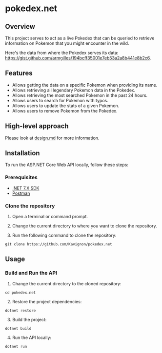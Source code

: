 # pokedex.net

## Overview
This project serves to act as a live Pokedex that can be queried to retrieve information on Pokemon that you might encounter in the wild.

Here's the data from where the Pokedex serves its data: https://gist.github.com/armgilles/194bcff35001e7eb53a2a8b441e8b2c6.

## Features

- Allows getting the data on a specific Pokemon when providing its name.
- Allows retrieving all legendary Pokemon data in the Pokedex.
- Allows retrieving the most searched Pokemon in the past 24 hours.
- Allows users to search for Pokemon with typos.
- Allows users to update the stats of a given Pokemon.
- Allows users to remove Pokemon from the Pokedex.

## High-level approach

Please look at [design.md](docs/design.md) for more information.

## Installation

To run the ASP.NET Core Web API locally, follow these steps:

### Prerequisites
- [.NET 7.X SDK](https://dotnet.microsoft.com/en-us/download)
- [Postman](https://www.postman.com/downloads/)

### Clone the repository

1. Open a terminal or command prompt.

2. Change the current directory to where you want to clone the repository.

3. Run the following command to clone the repository:

`git clone https://github.com/Kavignon/pokedex.net`

## Usage

### Build and Run the API

1. Change the current directory to the cloned repository:

`cd pokedex.net`

2. Restore the project dependencies:

`dotnet restore`

3. Build the project:

`dotnet build`

4. Run the API locally:

`dotnet run`
